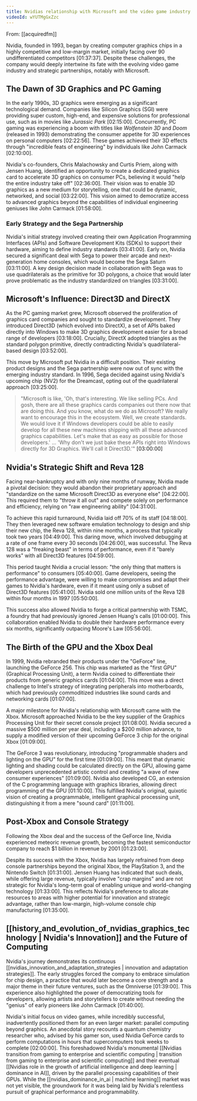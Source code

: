 ```yaml
---
title: Nvidias relationship with Microsoft and the video game industry
videoId: wYUTMgGxZzc
---
```


From: [[acquiredfm]] <br/> 

Nvidia, founded in 1993, began by creating computer graphics chips in a highly competitive and low-margin market, initially facing over 90 undifferentiated competitors <a class="yt-timestamp" data-t="01:37:37">[01:37:37]</a>. Despite these challenges, the company would deeply intertwine its fate with the evolving video game industry and strategic partnerships, notably with Microsoft.

## The Dawn of 3D Graphics and PC Gaming

In the early 1990s, 3D graphics were emerging as a significant technological demand. Companies like Silicon Graphics (SGI) were providing super custom, high-end, and expensive solutions for professional use, such as in movies like *Jurassic Park* <a class="yt-timestamp" data-t="02:15:00">[02:15:00]</a>. Concurrently, PC gaming was experiencing a boom with titles like *Wolfenstein 3D* and *Doom* (released in 1993) demonstrating the consumer appetite for 3D experiences on personal computers <a class="yt-timestamp" data-t="02:22:56">[02:22:56]</a>. These games achieved their 3D effects through "incredible feats of engineering" by individuals like John Carmack <a class="yt-timestamp" data-t="02:10:00">[02:10:00]</a>.

Nvidia's co-founders, Chris Malachowsky and Curtis Priem, along with Jensen Huang, identified an opportunity to create a dedicated graphics card to accelerate 3D graphics on consumer PCs, believing it would "help the entire industry take off" <a class="yt-timestamp" data-t="02:36:00">[02:36:00]</a>. Their vision was to enable 3D graphics as a new medium for storytelling, one that could be dynamic, networked, and social <a class="yt-timestamp" data-t="03:22:00">[03:22:00]</a>. This vision aimed to democratize access to advanced graphics beyond the capabilities of individual engineering geniuses like John Carmack <a class="yt-timestamp" data-t="01:58:00">[01:58:00]</a>.

### Early Strategy and the Sega Partnership

Nvidia's initial strategy involved creating their own Application Programming Interfaces (APIs) and Software Development Kits (SDKs) to support their hardware, aiming to define industry standards <a class="yt-timestamp" data-t="03:41:00">[03:41:00]</a>. Early on, Nvidia secured a significant deal with Sega to power their arcade and next-generation home consoles, which would become the Sega Saturn <a class="yt-timestamp" data-t="03:11:00">[03:11:00]</a>. A key design decision made in collaboration with Sega was to use quadrilaterals as the primitive for 3D polygons, a choice that would later prove problematic as the industry standardized on triangles <a class="yt-timestamp" data-t="03:31:00">[03:31:00]</a>.

## Microsoft's Influence: Direct3D and DirectX

As the PC gaming market grew, Microsoft observed the proliferation of graphics card companies and sought to standardize development. They introduced Direct3D (which evolved into DirectX), a set of APIs baked directly into Windows to make 3D graphics development easier for a broad range of developers <a class="yt-timestamp" data-t="03:18:00">[03:18:00]</a>. Crucially, DirectX adopted triangles as the standard polygon primitive, directly contradicting Nvidia's quadrilateral-based design <a class="yt-timestamp" data-t="03:52:00">[03:52:00]</a>.

This move by Microsoft put Nvidia in a difficult position. Their existing product designs and the Sega partnership were now out of sync with the emerging industry standard. In 1996, Sega decided against using Nvidia's upcoming chip (NV2) for the Dreamcast, opting out of the quadrilateral approach <a class="yt-timestamp" data-t="03:25:00">[03:25:00]</a>.

> "Microsoft is like, 'Oh, that's interesting. We like selling PCs. And gosh, there are all these graphics cards companies out there now that are doing this. And you know, what do we do as Microsoft? We really want to encourage this in the ecosystem. Well, we create standards. We would love it if Windows developers could be able to easily develop for all these new machines shipping with all these advanced graphics capabilities. Let's make that as easy as possible for those developers.' ... 'Why don't we just bake these APIs right into Windows directly for 3D Graphics. We'll call it Direct3D.'" <a class="yt-timestamp" data-t="03:00:00">[03:00:00]</a>

## Nvidia's Strategic Shift and Reva 128

Facing near-bankruptcy and with only nine months of runway, Nvidia made a pivotal decision: they would abandon their proprietary approach and "standardize on the same Microsoft Direct3D as everyone else" <a class="yt-timestamp" data-t="04:22:00">[04:22:00]</a>. This required them to "throw it all out" and compete solely on performance and efficiency, relying on "raw engineering ability" <a class="yt-timestamp" data-t="04:31:00">[04:31:00]</a>.

To achieve this rapid turnaround, Nvidia laid off 70% of its staff <a class="yt-timestamp" data-t="04:18:00">[04:18:00]</a>. They then leveraged new software emulation technology to design and ship their new chip, the Reva 128, within nine months, a process that typically took two years <a class="yt-timestamp" data-t="04:49:00">[04:49:00]</a>. This daring move, which involved debugging at a rate of one frame every 30 seconds <a class="yt-timestamp" data-t="04:26:00">[04:26:00]</a>, was successful. The Reva 128 was a "freaking beast" in terms of performance, even if it "barely works" with all Direct3D features <a class="yt-timestamp" data-t="04:59:00">[04:59:00]</a>.

This period taught Nvidia a crucial lesson: "the only thing that matters is performance" to consumers <a class="yt-timestamp" data-t="05:40:00">[05:40:00]</a>. Game developers, seeing the performance advantage, were willing to make compromises and adapt their games to Nvidia's hardware, even if it meant using only a subset of Direct3D features <a class="yt-timestamp" data-t="05:41:00">[05:41:00]</a>. Nvidia sold one million units of the Reva 128 within four months in 1997 <a class="yt-timestamp" data-t="05:50:00">[05:50:00]</a>.

This success also allowed Nvidia to forge a critical partnership with TSMC, a foundry that had previously ignored Jensen Huang's calls <a class="yt-timestamp" data-t="01:00:00">[01:00:00]</a>. This collaboration enabled Nvidia to double their hardware performance every six months, significantly outpacing Moore's Law <a class="yt-timestamp" data-t="05:56:00">[05:56:00]</a>.

## The Birth of the GPU and the Xbox Deal

In 1999, Nvidia rebranded their products under the "GeForce" line, launching the GeForce 256. This chip was marketed as the "first GPU" (Graphical Processing Unit), a term Nvidia coined to differentiate their products from generic graphics cards <a class="yt-timestamp" data-t="01:04:00">[01:04:00]</a>. This move was a direct challenge to Intel's strategy of integrating peripherals into motherboards, which had previously commoditized industries like sound cards and networking cards <a class="yt-timestamp" data-t="01:07:00">[01:07:00]</a>.

A major milestone for Nvidia's relationship with Microsoft came with the Xbox. Microsoft approached Nvidia to be the key supplier of the Graphics Processing Unit for their secret console project <a class="yt-timestamp" data-t="01:08:00">[01:08:00]</a>. Nvidia secured a massive $500 million per year deal, including a $200 million advance, to supply a modified version of their upcoming GeForce 3 chip for the original Xbox <a class="yt-timestamp" data-t="01:09:00">[01:09:00]</a>.

The GeForce 3 was revolutionary, introducing "programmable shaders and lighting on the GPU" for the first time <a class="yt-timestamp" data-t="01:09:00">[01:09:00]</a>. This meant that dynamic lighting and shading could be calculated directly on the GPU, allowing game developers unprecedented artistic control and creating "a wave of new consumer experiences" <a class="yt-timestamp" data-t="01:09:00">[01:09:00]</a>. Nvidia also developed CG, an extension of the C programming language with graphics libraries, allowing direct programming of the GPU <a class="yt-timestamp" data-t="01:10:00">[01:10:00]</a>. This fulfilled Nvidia's original, quixotic vision of creating a programmable, intelligent graphical processing unit, distinguishing it from a mere "sound card" <a class="yt-timestamp" data-t="01:11:00">[01:11:00]</a>.

## Post-Xbox and Console Strategy

Following the Xbox deal and the success of the GeForce line, Nvidia experienced meteoric revenue growth, becoming the fastest semiconductor company to reach $1 billion in revenue by 2001 <a class="yt-timestamp" data-t="01:23:00">[01:23:00]</a>.

Despite its success with the Xbox, Nvidia has largely refrained from deep console partnerships beyond the original Xbox, the PlayStation 3, and the Nintendo Switch <a class="yt-timestamp" data-t="01:31:00">[01:31:00]</a>. Jensen Huang has indicated that such deals, while offering large revenue, typically involve "crap margins" and are not strategic for Nvidia's long-term goal of enabling unique and world-changing technology <a class="yt-timestamp" data-t="01:33:00">[01:33:00]</a>. This reflects Nvidia's preference to allocate resources to areas with higher potential for innovation and strategic advantage, rather than low-margin, high-volume console chip manufacturing <a class="yt-timestamp" data-t="01:35:00">[01:35:00]</a>.

## [[history_and_evolution_of_nvidias_graphics_technology | Nvidia's Innovation]] and the Future of Computing

Nvidia's journey demonstrates its continuous [[nvidias_innovation_and_adaptation_strategies | innovation and adaptation strategies]]. The early struggles forced the company to embrace simulation for chip design, a practice that would later become a core strength and a major theme in their future ventures, such as the Omniverse <a class="yt-timestamp" data-t="01:39:00">[01:39:00]</a>. This experience also highlighted the power of democratizing tools for developers, allowing artists and storytellers to create without needing the "genius" of early pioneers like John Carmack <a class="yt-timestamp" data-t="01:40:00">[01:40:00]</a>.

Nvidia's initial focus on video games, while incredibly successful, inadvertently positioned them for an even larger market: parallel computing beyond graphics. An anecdotal story recounts a quantum chemistry researcher who, advised by his gamer son, used Nvidia GeForce cards to perform computations in hours that supercomputers took weeks to complete <a class="yt-timestamp" data-t="02:00:00">[02:00:00]</a>. This foreshadowed Nvidia's monumental [[Nvidias transition from gaming to enterprise and scientific computing | transition from gaming to enterprise and scientific computing]] and their eventual [[Nvidias role in the growth of artificial intelligence and deep learning | dominance in AI]], driven by the parallel processing capabilities of their GPUs. While the [[nvidias_dominance_in_ai | machine learning]] market was not yet visible, the groundwork for it was being laid by Nvidia's relentless pursuit of graphical performance and programmability.